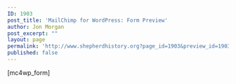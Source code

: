 ```yaml
---
ID: 1903
post_title: 'MailChimp for WordPress: Form Preview'
author: Jon Morgan
post_excerpt: ""
layout: page
permalink: 'http://www.shepherdhistory.org?page_id=1903&preview_id=1903'
published: false
---
```

[mc4wp_form]